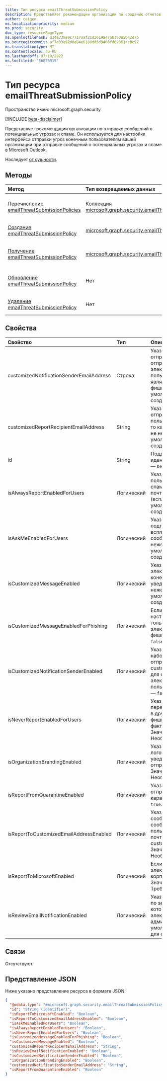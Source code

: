 ```yaml
---
title: Тип ресурса emailThreatSubmissionPolicy
description: Представляет рекомендации организации по созданию отчетов о потенциальных угрозах и спаме.
author: caigen
ms.localizationpriority: medium
ms.prod: security
doc_type: resourcePageType
ms.openlocfilehash: d34e239e9c7717aaf21d2619a47ab3a005b42d7b
ms.sourcegitcommit: af7a33e92d0e84e6108dd5d9466f869061ac0c97
ms.translationtype: MT
ms.contentlocale: ru-RU
ms.lasthandoff: 07/19/2022
ms.locfileid: "66856915"
---
```

# <a name="emailthreatsubmissionpolicy-resource-type"></a>Тип ресурса emailThreatSubmissionPolicy

Пространство имен: microsoft.graph.security

[!INCLUDE [beta-disclaimer](../../includes/beta-disclaimer.md)]

Представляет рекомендации организации по отправке сообщений о потенциальных угрозах и спаме. Он используется для настройки интерфейса отправки угроз конечным пользователям вашей организации при отправке сообщений о потенциальных угрозах и спаме в Microsoft Outlook.


Наследует [от сущности](../resources/entity.md).

## <a name="methods"></a>Методы
|Метод|Тип возвращаемых данных|Описание|
|:---|:---|:---|
|[Перечисление emailThreatSubmissionPolicies](../api/security-emailthreatsubmissionpolicy-list.md)|[Коллекция microsoft.graph.security.emailThreatSubmissionPolicy](../resources/security-emailthreatsubmissionpolicy.md)|Получение списка объектов [emailThreatSubmissionPolicy](../resources/security-emailthreatsubmissionpolicy.md) и их свойств.|
|[Создание emailThreatSubmissionPolicy](../api/security-emailthreatsubmissionpolicy-post-emailthreatsubmissionpolicies.md)|[microsoft.graph.security.emailThreatSubmissionPolicy](../resources/security-emailthreatsubmissionpolicy.md)|Создайте объект [emailThreatSubmissionPolicy](../resources/security-emailthreatsubmissionpolicy.md) .|
|[Получение emailThreatSubmissionPolicy](../api/security-emailthreatsubmissionpolicy-get.md)|[microsoft.graph.security.emailThreatSubmissionPolicy](../resources/security-emailthreatsubmissionpolicy.md)|Чтение свойств и связей объекта [emailThreatSubmissionPolicy](../resources/security-emailthreatsubmissionpolicy.md) .|
|[Обновление emailThreatSubmissionPolicy](../api/security-emailthreatsubmissionpolicy-update.md)|Нет|Обновление свойств объекта [emailThreatSubmissionPolicy](../resources/security-emailthreatsubmissionpolicy.md) .|
|[Удаление emailThreatSubmissionPolicy](../api/security-emailthreatsubmissionpolicy-delete.md)|Нет|Удаляет объект [emailThreatSubmissionPolicy](../resources/security-emailthreatsubmissionpolicy.md) .|

## <a name="properties"></a>Свойства
| Свойство                                 | Тип    | Описание                                                                                |
|:-----------------------------------------|:--------|:-------------------------------------------------------------------------------------------|
| customizedNotificationSenderEmailAddress | Строка  | Указывает адрес электронной почты отправителя, с которого будут отправляться уведомления по электронной почте конечным пользователям, чтобы сообщить им, является ли сообщение спамом, фишингом или очисткой. Значение по умолчанию — `null`. Необязательный для создания.                   |
| customizedReportRecipientEmailAddress    | String  | Указывает место назначения, куда будут отправляться сообщения от конечных пользователей, когда они сообщают что-то как фишинговое, нежелательное или не нежелательное. Значение по умолчанию — `null`. Необязательный для создания. |
| id                                       | String  | Поддерживается только один идентификатор. Значение по умолчанию — `DefaultReportSubmissionPolicy`. |
| isAlwaysReportEnabledForUsers            | Логический | Указывает, могут ли конечные пользователи сообщать о сообщении как спаме, фишинге или нежелательной почте напрямую без подтверждения (всплывающего окна). Значение по умолчанию — `true`.  Необязательный для создания.          |
| isAskMeEnabledForUsers                   | Логический | Указывает, могут ли пользователи подтвердить использование всплывающего окна перед отправкой сообщений как спама, фишинга или нежелательной почты. Значение по умолчанию — `true`.  Необязательный для создания.   |
| isCustomizedMessageEnabled               | Логический | Указывает, настроены ли уведомления по электронной почте, отправляемые конечным пользователям для уведомления о фишинге, спаме или нежелательной почте. Значение по умолчанию — `false`. Необязательный для создания.    |
| isCustomizedMessageEnabledForPhishing    | Логический | Если этот параметр включен, настроенное сообщение отображается только в том случае, если сообщение электронной почты отображается как фишинговое. Значение по умолчанию — `false`. Необязательный для создания. |
| isCustomizedNotificationSenderEnabled    | Логический | Указывает, следует ли использовать набор адресов электронной почты отправителя с помощью customizedNotificationSenderEmailAddress для отправки уведомлений по электронной почте конечным пользователям. Значение по умолчанию — `false`. Необязательный для создания.  |
| isNeverReportEnabledForUsers             | Логический | Указывает, могут ли пользователи просто переместить сообщение из одной папки в другую на основе действий спама, фишинга или нежелательной почты без фактического сообщения о нем. Значение по умолчанию — `true`. Необязательный для создания.         |
| isOrganizationBrandingEnabled            | Логический | Указывает, следует ли использовать логотип фирменной символики в уведомлениях по электронной почте, отправляемых конечным пользователям. Значение по умолчанию — `false`. Необязательный для создания.        |
| isReportFromQuarantineEnabled            | Логический | Указывает, могут ли пользователи отправлять данные со страницы карантина. Значение по умолчанию — `true`. Необязательный для создания.  |
| isReportToCustomizedEmailAddressEnabled  | Логический | Указывает, следует ли отправлять сообщения электронной почты, сообщаемые конечными пользователями, в пользовательский почтовый ящик, настроенный с помощью customizedReportRecipientEmailAddress.  Значение по умолчанию — `false`. Необязательный для создания.              |
| isReportToMicrosoftEnabled               | Логический | Если этот параметр включен, сообщение электронной почты будет отправлено в корпорацию Майкрософт для анализа. Значение по умолчанию — `false`. Требуется для создания.  |
| isReviewEmailNotificationEnabled         | Логический | Указывает, отправляется ли уведомление по электронной почте пользователю, который сообщил сообщение электронной почты при проверке администратором. Значение по умолчанию — `false`.. Необязательный для создания.  |

## <a name="relationships"></a>Связи
Отсутствуют.

## <a name="json-representation"></a>Представление JSON
Ниже указано представление ресурса в формате JSON.
<!-- {
  "blockType": "resource",
  "keyProperty": "id",
  "@odata.type": "microsoft.graph.security.emailThreatSubmissionPolicy",
  "baseType": "microsoft.graph.entity",
  "openType": false
}
-->
``` json
{
  "@odata.type": "#microsoft.graph.security.emailThreatSubmissionPolicy",
  "id": "String (identifier)",
  "isReportToMicrosoftEnabled": "Boolean",
  "isReportToCustomizedEmailAddressEnabled": "Boolean",
  "isAskMeEnabledForUsers": "Boolean",
  "isAlwaysReportEnabledForUsers": "Boolean",
  "isNeverReportEnabledForUsers": "Boolean",
  "isCustomizedMessageEnabledForPhishing": "Boolean",
  "isCustomizedMessageEnabled": "Boolean",
  "customizedReportRecipientEmailAddress": "String",
  "isReviewEmailNotificationEnabled": "Boolean",
  "isCustomizedNotificationSenderEnabled": "Boolean",
  "isOrganizationBrandingEnabled": "Boolean",
  "customizedNotificationSenderEmailAddress": "String",
  "isReportFromQuarantineEnabled": "Boolean"
}
```

